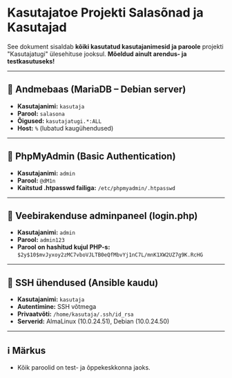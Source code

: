 # Kasutajatoe Projekti Salasõnad ja Kasutajad

See dokument sisaldab **kõiki kasutatud kasutajanimesid ja paroole** projekti "Kasutajatugi" ülesehituse jooksul. **Mõeldud ainult arendus- ja testkasutuseks!**

---

## 🔐 Andmebaas (MariaDB – Debian server)
- **Kasutajanimi:** `kasutaja`
- **Parool:** `salasona`
- **Õigused:** `kasutajatugi.*:ALL`
- **Host:** `%` (lubatud kaugühendused)

---

## 🔐 PhpMyAdmin (Basic Authentication)
- **Kasutajanimi:** `admin`
- **Parool:** `@dM1n`
- **Kaitstud .htpasswd failiga:** `/etc/phpmyadmin/.htpasswd`

---

## 🔐 Veebirakenduse adminpaneel (login.php)
- **Kasutajanimi:** `admin`
- **Parool:** `admin123`
- **Parool on hashitud kujul PHP-s:**  
  `$2y$10$mvJyxoy2zMC7vboVJLTB0eQfMbvYj1nC7L/mnK1XW2UZ7g9K.RcHG`

---

## 🔐 SSH ühendused (Ansible kaudu)
- **Kasutajanimi:** `kasutaja`
- **Autentimine:** SSH võtmega
- **Privaatvõti:** `/home/kasutaja/.ssh/id_rsa`
- **Serverid:** AlmaLinux (10.0.24.51), Debian (10.0.24.50)

---

## ℹ️ Märkus
- Kõik paroolid on test- ja õppekeskkonna jaoks.  


